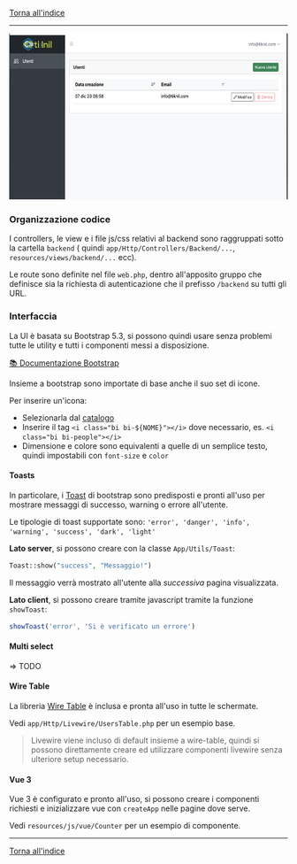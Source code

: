 [Torna all'indice](README.md)

----

<p align="center">
<a href="images/backend.png" target="_blank"><img src="images/backend.png" height="300" alt="Login screenshot"></a>
</p>

### Organizzazione codice

I controllers, le view e i file js/css relativi al backend sono raggruppati sotto la cartella `backend` (
quindi `app/Http/Controllers/Backend/...`, `resources/views/backend/...` ecc).

Le route sono definite nel file `web.php`, dentro all'apposito gruppo che definisce sia la richiesta di autenticazione
che il prefisso `/backend` su tutti gli URL.

### Interfaccia

La UI è basata su Bootstrap 5.3, si possono quindi usare senza problemi tutte le utility e tutti i componenti messi a
disposizione.

[📚 Documentazione Bootstrap](https://getbootstrap.com/docs/5.3)

Insieme a bootstrap sono importate di base anche il suo set di icone.

Per inserire un'icona:

- Selezionarla dal [catalogo](https://icons.getbootstrap.com/)
- Inserire il tag `<i class="bi bi-${NOME}"></i>` dove necessario, es. `<i class="bi bi-people"></i>`
- Dimensione e colore sono equivalenti a quelle di un semplice testo, quindi impostabili con `font-size` e `color`

#### Toasts

In particolare, i [Toast](https://getbootstrap.com/docs/5.3) di bootstrap sono predisposti e pronti all'uso per mostrare
messaggi di successo, warning o errore all'utente.

Le tipologie di toast supportate sono: `'error', 'danger', 'info', 'warning', 'success', 'dark', 'light'`

**Lato server**, si possono creare con la classe `App/Utils/Toast`:

```php
Toast::show("success", "Messaggio!")
```

Il messaggio verrà mostrato all'utente alla *successiva* pagina visualizzata.

**Lato client**, si possono creare tramite javascript tramite la funzione `showToast`:

```js
showToast('error', 'Si è verificato un errore')
```

#### Multi select

=> TODO

#### Wire Table

La libreria [Wire Table](https://github.com/tiknil/wire-table) è inclusa e pronta all'uso in
tutte le schermate.

Vedi `app/Http/Livewire/UsersTable.php` per un esempio base.

> Livewire viene incluso di default insieme a wire-table, quindi si possono direttamente creare ed utilizzare componenti
> livewire senza ulteriore setup necessario.

#### Vue 3

Vue 3 è configurato e pronto all'uso, si possono creare i componenti richiesti e inizializzare vue
con `createApp` nelle pagine dove serve.

Vedi `resources/js/vue/Counter` per un esempio di componente.


----

[Torna all'indice](README.md)
